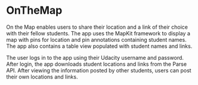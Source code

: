 # OnTheMap

On the Map enables users to share their location and a link of their choice with their fellow students. The app uses the MapKit framework to display a map with pins for location and pin annotations containing student names. The app also contains a table view populated with student names and links.

The user logs in to the app using their Udacity username and password. After login, the app downloads student locations and links from the Parse API. After viewing the information posted by other students, users can post their own locations and links.

